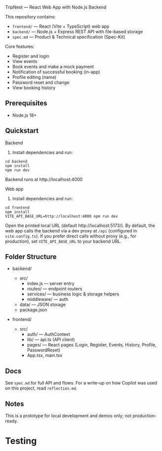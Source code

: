 TripNest — React Web App with Node.js Backend

This repository contains:
- `frontend/` — React (Vite + TypeScript) web app
- `backend/` — Node.js + Express REST API with file-based storage
- `spec.md` — Product & Technical specification (Spec-Kit)

Core features:
- Register and login
- View events
- Book events and make a mock payment
- Notification of successful booking (in-app)
- Profile editing (name)
- Password reset and change
- View booking history

## Prerequisites

- Node.js 18+

## Quickstart

Backend
1) Install dependencies and run:

```
cd backend
npm install
npm run dev
```

Backend runs at http://localhost:4000

Web app
1) Install dependencies and run:

```
cd frontend
npm install
VITE_API_BASE_URL=http://localhost:4000 npm run dev
```

Open the printed local URL (default http://localhost:5173/).
By default, the web app calls the backend via a dev proxy at `/api` (configured in `vite.config.ts`).
If you prefer direct calls without proxy (e.g., for production), set `VITE_API_BASE_URL` to your backend URL.

## Folder Structure

- backend/
	- src/
		- index.js — server entry
		- routes/ — endpoint routers
		- services/ — business logic & storage helpers
		- middleware/ — auth
	- data/ — JSON storage
	- package.json

- frontend/
	- src/
		- auth/ — AuthContext
		- lib/ — api.ts (API client)
		- pages/ — React pages (Login, Register, Events, History, Profile, PasswordReset)
		- App.tsx, main.tsx

## Docs

See `spec.md` for full API and flows. For a write-up on how Copilot was used on this project, read `reflection.md`.

## Notes

This is a prototype for local development and demos only; not production-ready.
# Testing